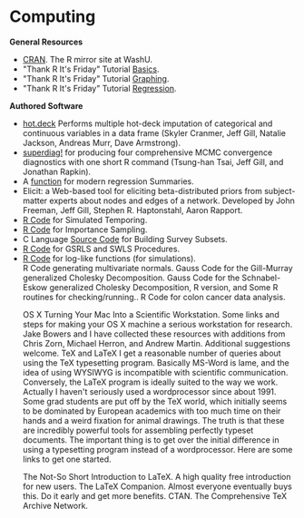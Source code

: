 # Computing
<b>General Resources</b>
<ul style="list-style-type:disc">
<li><a href="http://cran.wustl.edu/">CRAN</a>. The R mirror site at WashU.</li>
<li>"Thank R It's Friday" Tutorial <a href="https://github.com/jgill22/computing/blob/master/trif1.pdf">Basics</a>.</li>
<li>"Thank R It's Friday" Tutorial <a href="https://github.com/jgill22/computing/blob/master/trif2.pdf">Graphing</a>.</li>
<li>"Thank R It's Friday" Tutorial <a href="https://github.com/jgill22/computing/blob/master/trif3.pdf">Regression</a>.</li>
</ul>

<b>Authored Software</b>
  <ul style="list-style-type:disc">
  <li><a href="https://cran.r-project.org/web/packages/hot.deck/index.html">hot.deck</a> Performs multiple hot-deck imputation of categorical and continuous variables in a data frame (Skyler Cranmer, Jeff Gill, Natalie Jackson, Andreas Murr, Dave Armstrong).</li>
    <li><a href="https://cran.r-project.org/web/packages/superdiag/index.html">superdiag!</a> for producing four comprehensive MCMC convergence diagnostics with one short R command (Tsung-han Tsai, Jeff Gill, and Jonathan Rapkin).</li>
  <li>A <a href="https://github.com/jgill22/computing/blob/master/graph.summary.r.txt">function</a> for modern regression Summaries.</a></li>
<li>Elicit: a Web-based tool for eliciting beta-distributed priors from subject-matter experts about nodes and edges of a network. Developed by John Freeman, Jeff Gill, Stephen R. Haptonstahl, Aaron Rapport.</li>
<li><a href="https://github.com/jgill22/computing/blob/master/ladders.s.txt">R Code</a> for Simulated Temporing.</li>
<li><a href="https://github.com/jgill22/computing/blob/master/sir4.txt">R Code</a> for Importance Sampling.</li>
<li>C Language <a href="https://github.com/jgill22/computing/blob/master/getter.txt">Source Code</a> for Building Survey Subsets.</li>
<li><a href="https://github.com/jgill22/computing/blob/master/gsrls.splus4_.txt">R Code</a> for GSRLS and SWLS Procedures.</li>
<li><a href="https://github.com/jgill22/computing/blob/master/ll.functions.s.txt">R Code</a> for log-like functions (for simulations).</li>
R Code generating multivariate normals.
Gauss Code for the Gill-Murray generalized Cholesky Decomposition.
Gauss Code for the Schnabel-Eskow generalized Cholesky Decomposition, R version, and Some R routines for checking/running..
R Code for colon cancer data analysis.

OS X
Turning Your Mac Into a Scientific Workstation. Some links and steps for making your OS X machine a serious workstation for research. Jake Bowers and I have collected these resources with additions from Chris Zorn, Michael Herron, and Andrew Martin. Additional suggestions welcome.
TeX and LaTeX
I get a reasonable number of queries about using the TeX typesetting program. Basically MS-Word is lame, and the idea of using WYSIWYG is incompatible with scientific communication. Conversely, the LaTeX program is ideally suited to the way we work. Actually I haven't seriously used a wordprocessor since about 1991. Some grad students are put off by the TeX world, which initially seems to be dominated by European academics with too much time on their hands and a weird fixation for animal drawings. The truth is that these are incredibly powerful tools for assembling perfectly typeset documents. The important thing is to get over the initial difference in using a typesetting program instead of a wordprocessor. Here are some links to get one started.

The Not-So Short Introduction to LaTeX. A high quality free introduction for new users.
The LaTeX Companion. Almost everyone eventually buys this. Do it early and get more benefits.
CTAN. The Comprehensive TeX Archive Network.
